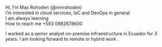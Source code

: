 Hi, I’m Max Rohoden (@mnrohoden)  
I’m interested in cloud services, IaC and DevOps in general  
I am always learning  
How to reach me +593 0982678600  

I worked as a senior analyst on-premise infraestructure in Ecuador for 3 years.
I am looking forward to remote or hybrid work .
